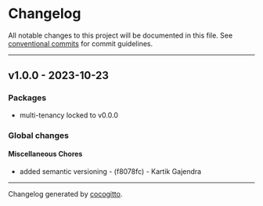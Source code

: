 # Changelog
All notable changes to this project will be documented in this file. See [conventional commits](https://www.conventionalcommits.org/) for commit guidelines.

- - -
## v1.0.0 - 2023-10-23
### Packages
- multi-tenancy locked to v0.0.0
### Global changes
#### Miscellaneous Chores
- added semantic versioning - (f8078fc) - Kartik Gajendra

- - -

Changelog generated by [cocogitto](https://github.com/cocogitto/cocogitto).